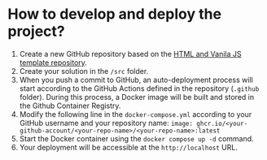 # How to develop and deploy the project?

1. Create a new GitHub repository based on the [HTML and Vanila JS template repository](https://github.com/new?template_name=mits-html-and-vanila-js-v1&template_owner=marketable-it-skills).
2. Create your solution in the `/src` folder.
3. When you push a commit to GitHub, an auto-deployment process will start according to the GitHub Actions defined in the repository (`.github` folder). During this process, a Docker image will be built and stored in the Github Container Registry.
4. Modify the following line in the `docker-compose.yml` according to your GitHub username and your repository name: `image: ghcr.io/<your-github-account/<your-repo-name>/<your-repo-name>:latest`
5. Start the Docker container using the `docker compose up -d` command.
6. Your deployment will be accessible at the `http://localhost` URL.
